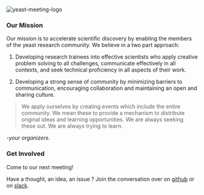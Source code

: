![yeast-meeting-logo](https://raw.githubusercontent.com/yeastmeeting-vancouver/assets/master/yeast-meeting-vancouver_full.png)


### Our Mission

Our mission is to accelerate scientific discovery by enabling the members of the yeast research community. We believe in a two part approach:

1. Developing research trainees into effective scientists who apply creative problem solving to all challenges, communicate effectively in all contexts, and seek technical proficiency in all aspects of their work.
  
2.	Developing a strong sense of community by minimizing barriers to communication, encouraging collaboration and maintaining an open and sharing culture.

> We apply ourselves by creating events which include the entire community. We mean these to provide a mechanism to distribute original ideas and learning opportunities. We are always seeking these out. We are always trying to learn.

_-your organizers._

### Get Involved

Come to our next meeting!

Have a thought, an idea, an issue ? Join the conversation over on [github](https://github.com/yeastmeeting-vancouver/converse) or on [slack]().


